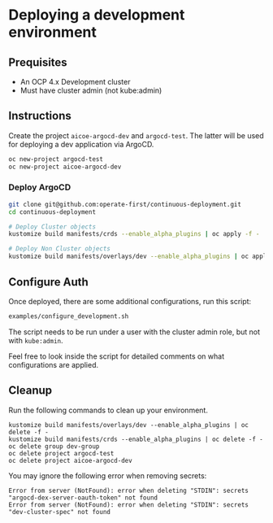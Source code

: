 # Deploying a development environment

## Prequisites
* An OCP 4.x Development cluster
* Must have cluster admin (not kube:admin)

## Instructions

Create the project `aicoe-argocd-dev` and `argocd-test`. The latter will be used
for deploying a dev application via ArgoCD.

```bash
oc new-project argocd-test
oc new-project aicoe-argocd-dev
```

### Deploy ArgoCD
```bash
git clone git@github.com:operate-first/continuous-deployment.git
cd continuous-deployment

# Deploy Cluster objects
kustomize build manifests/crds --enable_alpha_plugins | oc apply -f -

# Deploy Non Cluster objects
kustomize build manifests/overlays/dev --enable_alpha_plugins | oc apply -f -
```

## Configure Auth
Once deployed, there are some additional configurations, run this script:
```bash
examples/configure_development.sh
```
The script needs to be run under a user with the cluster admin role, but not with `kube:admin`.

Feel free to look inside the script for detailed comments on what configurations are applied.

## Cleanup
Run the following commands to clean up your environment.

```
kustomize build manifests/overlays/dev --enable_alpha_plugins | oc delete -f -
kustomize build manifests/crds --enable_alpha_plugins | oc delete -f -
oc delete group dev-group
oc delete project argocd-test
oc delete project aicoe-argocd-dev
```

You may ignore the following error when removing secrets:

```
Error from server (NotFound): error when deleting "STDIN": secrets "argocd-dex-server-oauth-token" not found
Error from server (NotFound): error when deleting "STDIN": secrets "dev-cluster-spec" not found
```
